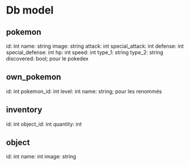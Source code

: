 # Db model

## pokemon
id: int
name: string
image: string
attack: int
special_attack: int
defense: int
special_defense: int
hp: int
speed: int
type_1: string
type_2: string
discovered: bool; pour le pokedex

## own_pokemon
id: int
pokemon_id: int
level: int
name: string; pour les renommés

## inventory
id: int
object_id: int
quantity: int

## object
id: int
name: int
image: string

